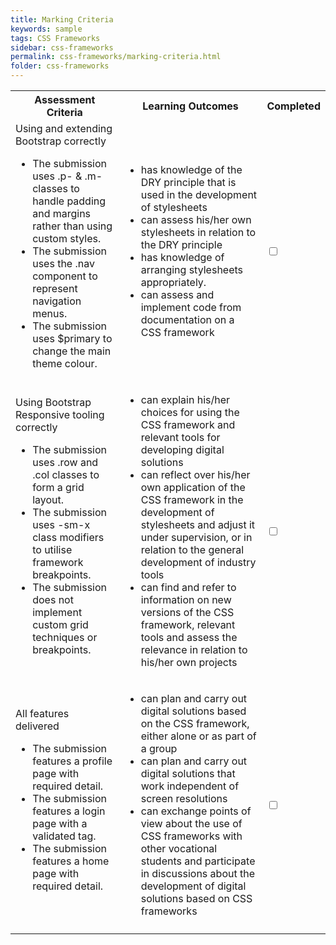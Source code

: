 ```yaml
---
title: Marking Criteria
keywords: sample
tags: CSS Frameworks
sidebar: css-frameworks
permalink: css-frameworks/marking-criteria.html
folder: css-frameworks
---
```


<table style="max-width: 100%">
  <tr>
    <th>Assessment Criteria</th>
    <th>Learning Outcomes</th>
    <th>Completed</th>
  </tr>
  <tr>
    <td>Using and extending Bootstrap correctly
      <ul>
        <li>The submission uses .p- & .m- classes to handle padding and margins rather than using custom styles.</li>
        <li>The submission uses the .nav component to represent navigation menus.</li>
        <li>The submission uses $primary to change the main theme colour.</li>
      </ul>
    </td>
    <td>
      <ul>
        <li>has knowledge of the DRY principle that is used in the development of stylesheets</li>
        <li>can assess his/her own stylesheets in relation to the DRY principle</li>
        <li>has knowledge of arranging stylesheets appropriately.</li>
        <li>can assess and implement code from documentation on a CSS framework</li>
      </ul>
    </td>
    <td>
      <input type="checkbox">
    </td>
  </tr>
  <tr>
    <td>Using Bootstrap Responsive tooling correctly
      <ul>
        <li>The submission uses .row and .col classes to form a grid layout.</li>
        <li>The submission uses -sm-x class modifiers to utilise framework breakpoints.</li>
        <li>The submission does not implement custom grid techniques or breakpoints.</li>
      </ul>
    </td>
    <td>
      <ul>
        <li>can explain his/her choices for using the CSS framework and relevant tools for developing digital solutions</li>
        <li>can reflect over his/her own application of the CSS framework in the development of stylesheets and adjust it under supervision, or in relation to the general development of industry tools</li>
        <li>can find and refer to information on new versions of the CSS framework, relevant tools and assess the relevance in relation to his/her own projects</li>
      </ul>
    </td>
    <td>
      <input type="checkbox">
    </td>
  </tr>
  <tr>
    <td>All features delivered
      <ul>
        <li>The submission features a profile page with required detail.</li>
        <li>The submission features a login page with a validated tag.</li>
        <li>The submission features a home page with required detail.</li>
      </ul>
    </td>
    <td>
      <ul>
        <li>can plan and carry out digital solutions based on the CSS framework, either alone or as part of a group</li>
        <li>can plan and carry out digital solutions that work independent of screen resolutions</li>
        <li>can exchange points of view about the use of CSS frameworks with other vocational students and participate in discussions about the development of digital solutions based on CSS frameworks</li>
      </ul>
    </td>
    <td>
      <input type="checkbox">
    </td>
  </tr>
   <tr>
    <td colspan="2">
    </td>
    <td class="grade">
    </td>
  </tr>
</table>

<script>
  const checkboxes = document.querySelectorAll("input[type='checkbox']");
  const grade = document.querySelector(".grade");
  let criteriaPassed = 0;
  checkboxes.forEach(item => item.onclick = function(e){
    if(e.target.checked === true){
      criteriaPassed++;
      if(criteriaPassed === checkboxes.length){
        grade.innerHTML = "Passed";
      }
    }
    else {
      criteriaPassed--;
      grade.innerHTML = "";
    }
  })
</script>
